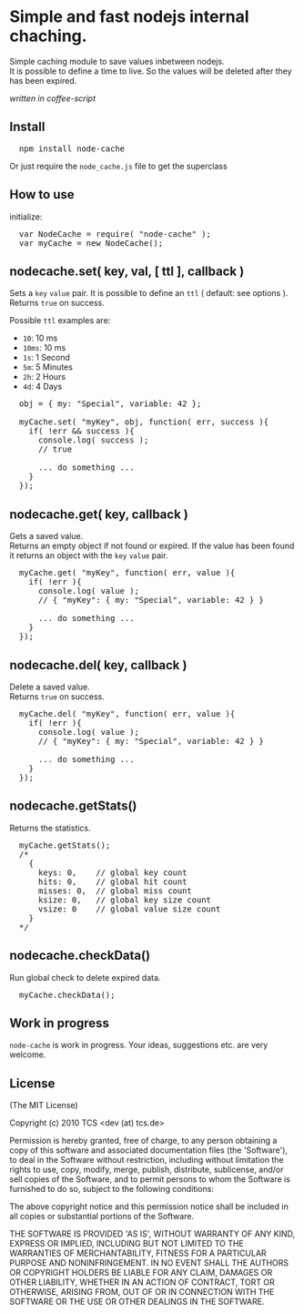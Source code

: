 # Simple and fast nodejs internal chaching.

Simple caching module to save values inbetween nodejs.  
It is possible to define a time to live. So the values will be deleted after they has been expired.

*written in coffee-script*

## Install

<pre>
  npm install node-cache
</pre>

Or just require the `node_cache.js` file to get the superclass

## How to use

initialize:

<pre>
  var NodeCache = require( "node-cache" );
  var myCache = new NodeCache();
</pre>

## nodecache.set( key, val, [ ttl ], callback )

Sets a `key` `value` pair. It is possible to define an `ttl` ( default: see options ).  
Returns `true` on success.

Possible `ttl` examples are:

- `10`: 10 ms
- `10ms`: 10 ms
- `1s`: 1 Second
- `5m`: 5 Minutes
- `2h`: 2 Hours
- `4d`: 4 Days 



<pre>
  obj = { my: "Special", variable: 42 };

  myCache.set( "myKey", obj, function( err, success ){
    if( !err && success ){
      console.log( success );
      // true
      
      ... do something ...
    }
  });
</pre>

## nodecache.get( key, callback )

Gets a saved value.  
Returns an empty object if not found or expired.
If the value has been found it returns an object with the `key` `value` pair.

<pre>
  myCache.get( "myKey", function( err, value ){
    if( !err ){
      console.log( value );
      // { "myKey": { my: "Special", variable: 42 } }
      
      ... do something ...
    }
  });
</pre>

## nodecache.del( key, callback )

Delete a saved value.  
Returns `true` on success.

<pre>
  myCache.del( "myKey", function( err, value ){
    if( !err ){
      console.log( value );
      // { "myKey": { my: "Special", variable: 42 } }
      
      ... do something ...
    }
  });
</pre>

## nodecache.getStats()

Returns the statistics.  

<pre>
  myCache.getStats();
  /*
    {
      keys: 0,    // global key count
      hits: 0,    // global hit count
      misses: 0,  // global miss count
      ksize: 0,   // global key size count
      vsize: 0    // global value size count
    }
  */
</pre>

## nodecache.checkData()

Run global check to delete expired data.  

<pre>
  myCache.checkData();
</pre>

## Work in progress

`node-cache` is work in progress. Your ideas, suggestions etc. are very welcome.

## License 

(The MIT License)

Copyright (c) 2010 TCS &lt;dev (at) tcs.de&gt;

Permission is hereby granted, free of charge, to any person obtaining
a copy of this software and associated documentation files (the
'Software'), to deal in the Software without restriction, including
without limitation the rights to use, copy, modify, merge, publish,
distribute, sublicense, and/or sell copies of the Software, and to
permit persons to whom the Software is furnished to do so, subject to
the following conditions:

The above copyright notice and this permission notice shall be
included in all copies or substantial portions of the Software.

THE SOFTWARE IS PROVIDED 'AS IS', WITHOUT WARRANTY OF ANY KIND,
EXPRESS OR IMPLIED, INCLUDING BUT NOT LIMITED TO THE WARRANTIES OF
MERCHANTABILITY, FITNESS FOR A PARTICULAR PURPOSE AND NONINFRINGEMENT.
IN NO EVENT SHALL THE AUTHORS OR COPYRIGHT HOLDERS BE LIABLE FOR ANY
CLAIM, DAMAGES OR OTHER LIABILITY, WHETHER IN AN ACTION OF CONTRACT,
TORT OR OTHERWISE, ARISING FROM, OUT OF OR IN CONNECTION WITH THE
SOFTWARE OR THE USE OR OTHER DEALINGS IN THE SOFTWARE.